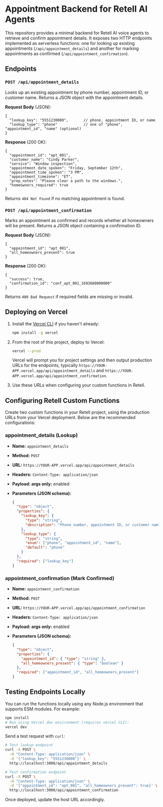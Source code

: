 # Appointment Backend for Retell AI Agents

This repository provides a minimal backend for Retell AI voice agents to
retrieve and confirm appointment details. It exposes two HTTP endpoints
implemented as serverless functions: one for looking up existing
appointments (`/api/appointment_details`) and another for marking
appointments as confirmed (`/api/appointment_confirmation`).

## Endpoints

### `POST /api/appointment_details`

Looks up an existing appointment by phone number, appointment ID, or
customer name. Returns a JSON object with the appointment details.

**Request Body** (JSON):

```
{
  "lookup_key": "5551230000",       // phone, appointment ID, or name
  "lookup_type": "phone"            // one of "phone", "appointment_id", "name" (optional)
}
```

**Response** (200 OK):

```
{
  "appointment_id": "apt_001",
  "customer_name": "Cindy Parker",
  "service": "Window inspection",
  "appointment_date_spoken": "Friday, September 12th",
  "appointment_time_spoken": "3 PM",
  "appointment_timezone": "ET",
  "prep_notes": "Please clear a path to the windows.",
  "homeowners_required": true
}
```

Returns `404 Not Found` if no matching appointment is found.

### `POST /api/appointment_confirmation`

Marks an appointment as confirmed and records whether all
homeowners will be present. Returns a JSON object containing a
confirmation ID.

**Request Body** (JSON):

```
{
  "appointment_id": "apt_001",
  "all_homeowners_present": true
}
```

**Response** (200 OK):

```
{
  "success": true,
  "confirmation_id": "conf_apt_001_1693680000000"
}
```

Returns `400 Bad Request` if required fields are missing or invalid.

## Deploying on Vercel

1. Install the [Vercel CLI](https://vercel.com/docs/cli) if you haven't already:

   ```bash
   npm install -g vercel
   ```

2. From the root of this project, deploy to Vercel:

   ```bash
   vercel --prod
   ```

   Vercel will prompt you for project settings and then output
   production URLs for the endpoints, typically
   `https://YOUR-APP.vercel.app/api/appointment_details` and
   `https://YOUR-APP.vercel.app/api/appointment_confirmation`.

3. Use these URLs when configuring your custom functions in Retell.

## Configuring Retell Custom Functions

Create two custom functions in your Retell project, using the
production URLs from your Vercel deployment. Below are the
recommended configurations:

### appointment_details (Lookup)

* **Name:** `appointment_details`
* **Method:** `POST`
* **URL:** `https://YOUR-APP.vercel.app/api/appointment_details`
* **Headers:** `Content-Type: application/json`
* **Payload: args only:** enabled
* **Parameters (JSON schema):**

  ```json
  {
    "type": "object",
    "properties": {
      "lookup_key": {
        "type": "string",
        "description": "Phone number, appointment ID, or customer name"
      },
      "lookup_type": {
        "type": "string",
        "enum": ["phone", "appointment_id", "name"],
        "default": "phone"
      }
    },
    "required": ["lookup_key"]
  }
  ```

### appointment_confirmation (Mark Confirmed)

* **Name:** `appointment_confirmation`
* **Method:** `POST`
* **URL:** `https://YOUR-APP.vercel.app/api/appointment_confirmation`
* **Headers:** `Content-Type: application/json`
* **Payload: args only:** enabled
* **Parameters (JSON schema):**

  ```json
  {
    "type": "object",
    "properties": {
      "appointment_id": { "type": "string" },
      "all_homeowners_present": { "type": "boolean" }
    },
    "required": ["appointment_id", "all_homeowners_present"]
  }
  ```

## Testing Endpoints Locally

You can run the functions locally using any Node.js environment that
supports ESM modules. For example:

```bash
npm install
# Run using Vercel dev environment (requires vercel CLI):
vercel dev
```

Send a test request with `curl`:

```bash
# Test lookup endpoint
curl -X POST \
  -H "Content-Type: application/json" \
  -d '{"lookup_key": "5551230000"}' \
  http://localhost:3000/api/appointment_details

# Test confirmation endpoint
curl -X POST \
  -H "Content-Type: application/json" \
  -d '{"appointment_id": "apt_001", "all_homeowners_present": true}' \
  http://localhost:3000/api/appointment_confirmation
```

Once deployed, update the host URL accordingly.
